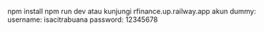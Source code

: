 npm install
npm run dev
atau
kunjungi rfinance.up.railway.app
akun dummy:
username: isacitrabuana
password: 12345678
